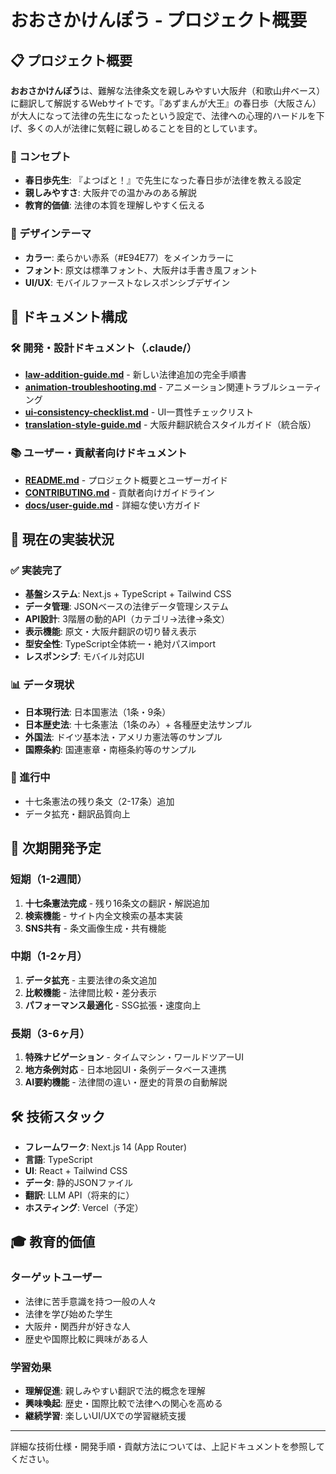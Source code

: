 # おおさかけんぽう - プロジェクト概要

## 📋 プロジェクト概要

**おおさかけんぽう**は、難解な法律条文を親しみやすい大阪弁（和歌山弁ベース）に翻訳して解説するWebサイトです。『あずまんが大王』の春日歩（大阪さん）が大人になって法律の先生になったという設定で、法律への心理的ハードルを下げ、多くの人が法律に気軽に親しめることを目的としています。

### 🎯 コンセプト
- **春日歩先生**: 『よつばと！』で先生になった春日歩が法律を教える設定
- **親しみやすさ**: 大阪弁での温かみのある解説
- **教育的価値**: 法律の本質を理解しやすく伝える

### 🎨 デザインテーマ
- **カラー**: 柔らかい赤系（#E94E77）をメインカラーに
- **フォント**: 原文は標準フォント、大阪弁は手書き風フォント
- **UI/UX**: モバイルファーストなレスポンシブデザイン

## 📂 ドキュメント構成

### 🛠️ 開発・設計ドキュメント（.claude/）
- **[law-addition-guide.md](.claude/law-addition-guide.md)** - 新しい法律追加の完全手順書
- **[animation-troubleshooting.md](.claude/animation-troubleshooting.md)** - アニメーション関連トラブルシューティング
- **[ui-consistency-checklist.md](.claude/ui-consistency-checklist.md)** - UI一貫性チェックリスト
- **[translation-style-guide.md](.claude/translation-style-guide.md)** - 大阪弁翻訳統合スタイルガイド（統合版）

### 📚 ユーザー・貢献者向けドキュメント
- **[README.md](README.md)** - プロジェクト概要とユーザーガイド
- **[CONTRIBUTING.md](CONTRIBUTING.md)** - 貢献者向けガイドライン
- **[docs/user-guide.md](docs/user-guide.md)** - 詳細な使い方ガイド

## 🚀 現在の実装状況

### ✅ 実装完了
- **基盤システム**: Next.js + TypeScript + Tailwind CSS
- **データ管理**: JSONベースの法律データ管理システム
- **API設計**: 3階層の動的API（カテゴリ→法律→条文）
- **表示機能**: 原文・大阪弁翻訳の切り替え表示
- **型安全性**: TypeScript全体統一・絶対パスimport
- **レスポンシブ**: モバイル対応UI

### 📊 データ現状
- **日本現行法**: 日本国憲法（1条・9条）
- **日本歴史法**: 十七条憲法（1条のみ）+ 各種歴史法サンプル
- **外国法**: ドイツ基本法・アメリカ憲法等のサンプル
- **国際条約**: 国連憲章・南極条約等のサンプル

### 🔄 進行中
- 十七条憲法の残り条文（2-17条）追加
- データ拡充・翻訳品質向上

## 🎯 次期開発予定

### 短期（1-2週間）
1. **十七条憲法完成** - 残り16条文の翻訳・解説追加
2. **検索機能** - サイト内全文検索の基本実装
3. **SNS共有** - 条文画像生成・共有機能

### 中期（1-2ヶ月）  
1. **データ拡充** - 主要法律の条文追加
2. **比較機能** - 法律間比較・差分表示
3. **パフォーマンス最適化** - SSG拡張・速度向上

### 長期（3-6ヶ月）
1. **特殊ナビゲーション** - タイムマシン・ワールドツアーUI
2. **地方条例対応** - 日本地図UI・条例データベース連携
3. **AI要約機能** - 法律間の違い・歴史的背景の自動解説

## 🛠️ 技術スタック

- **フレームワーク**: Next.js 14 (App Router)
- **言語**: TypeScript
- **UI**: React + Tailwind CSS
- **データ**: 静的JSONファイル
- **翻訳**: LLM API（将来的に）
- **ホスティング**: Vercel（予定）

## 🎓 教育的価値

### ターゲットユーザー
- 法律に苦手意識を持つ一般の人々
- 法律を学び始めた学生
- 大阪弁・関西弁が好きな人
- 歴史や国際比較に興味がある人

### 学習効果
- **理解促進**: 親しみやすい翻訳で法的概念を理解
- **興味喚起**: 歴史・国際比較で法律への関心を高める  
- **継続学習**: 楽しいUI/UXでの学習継続支援

---

詳細な技術仕様・開発手順・貢献方法については、上記ドキュメントを参照してください。